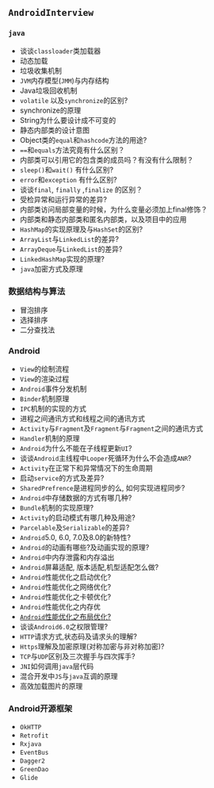 ##  `AndroidInterview`

###  `java` 
 * 谈谈`classloader`类加载器
* 动态加载
* 垃圾收集机制
* `JVM`内存模型(`JMM`)与内存结构
* Java垃圾回收机制
* `volatile` 以及`synchronize`的区别?
* synchronize的原理
* String为什么要设计成不可变的
* 静态内部类的设计意图
* Object类的`equal`和`hashcode`方法的用途?
* `==`和`equals`方法究竟有什么区别？  
* 内部类可以引用它的包含类的成员吗？有没有什么限制？
* `sleep()`和`wait()` 有什么区别?
* `error`和`exception` 有什么区别?
* 谈谈`final`, `finally` ,`finalize` 的区别？
* 受检异常和运行异常的差异?
* 内部类访问局部变量的时候，为什么变量必须加上final修饰？
* 内部类和静态内部类和匿名内部类，以及项目中的应用
* `HashMap`的实现原理及与`HashSet`的区别?
* `ArrayList`与`LinkedList`的差异?
* `ArrayDeque`与`LinkedList`的差异?
* `LinkedHashMap`实现的原理?
* `java`加密方式及原理

### 数据结构与算法

* 冒泡排序
* 选择排序
* 二分查找法

### Android

* `View`的绘制流程
* `View`的渲染过程
* `Android`事件分发机制
* `Binder`机制原理
* `IPC`机制的实现的方式
* 进程之间通讯方式和线程之间的通讯方式
* `Activity`与`Fragment`及`Fragment`与`Fragment`之间的通讯方式
* `Handler`机制的原理
* `Android`为什么不能在子线程更新`UI`?
* 谈谈`Android`主线程中`Looper`死循环为什么不会造成`ANR`?
* `Activity`在正常下和异常情况下的生命周期
* 启动`service`的方式及差异?
* `SharedPrefrence`是进程同步的么, 如何实现进程同步?
* `Android`中存储数据的方式有哪几种?
* `Bundle`机制的实现原理?
* `Activity`的启动模式有哪几种及用途?
* `Parcelable`及`Serializable`的差异?
* `Android`5.0, 6.0, 7.0及8.0的新特性?
* `Android`的动画有哪些?及动画实现的原理?
* `Android`中内存泄露和内存溢出
* `Android`屏幕适配, 版本适配,机型适配怎么做?
* `Android`性能优化之启动优化?
* `Android`性能优化之网络优化?
* `Android`性能优化之卡顿优化?
* `Android`性能优化之内存优
* [`Android`性能优化之布局优化?](https://github.com/showdy/AndroidInterview/blob/master/interviews/-Android_%E6%80%A7%E8%83%BD%E4%BC%98%E5%8C%96%E4%B9%8B%E5%B8%83%E5%B1%80%E4%BC%98%E5%8C%96.md)
* 谈谈`Android6.0`之权限管理?
* `HTTP`请求方式,状态码及请求头的理解?
* `Https`理解及加密原理(对称加密与非对称加密)?
* `TCP`与`UDP`区别及三次握手与四次挥手?
* `JNI`如何调用`java`层代码
* 混合开发中`JS`与`java`互调的原理
* 高效加载图片的原理

### Android开源框架

* `OkHTTP`
* `Retrofit`
* `Rxjava`
* `EventBus`
* `Dagger2`
* `GreenDao`
* `Glide`
